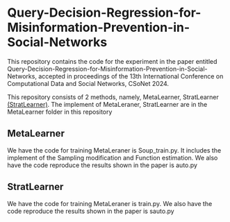 # Query-Decision-Regression-for-Misinformation-Prevention-in-Social-Networks
This repository contains the code for the experiment in the paper entitled Query-Decision-Regression-for-Misinformation-Prevention-in-Social-Networks, accepted in proceedings of the 13th International Conference on Computational Data and Social Networks, CSoNet 2024.

This repository consists of 2 methods, namely, MetaLearner, StratLearner [(StratLearner)]([https://github.com/Microsoft/Graphormer](https://github.com/cdslabamotong/stratLearner/tree/master)). The implement of MetaLeraner, StratLearner are in the MetaLearner folder in this repository

## MetaLearner
We have the code for training MetaLeraner is Soup_train.py. It includes the implement of the Sampling modification and Function estimation. We also have the code reproduce the results shown in the paper is auto.py 

## StratLearner
We have the code for training MetaLeraner is train.py. We also have the code reproduce the results shown in the paper is sauto.py  
